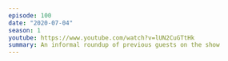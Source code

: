 ```yaml
---
episode: 100
date: "2020-07-04"
season: 1
youtube: https://www.youtube.com/watch?v=lUN2CuGTtHk
summary: An informal roundup of previous guests on the show
---
```

